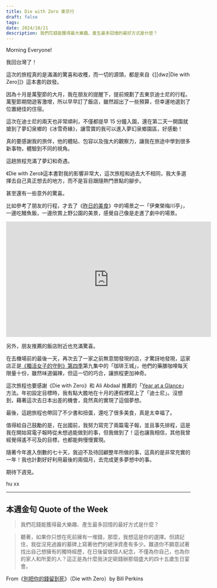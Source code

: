 ```yaml
---
title: Die with Zero 東京行
draft: false
tags: 
date: 2024/10/21
description: 我們花錢能獲得最大樂趣、產生最多回憶的最好方式是什麼？
---
```

Morning Everyone!

我回台灣了！

這次的旅程真的是滿滿的驚喜和收穫，而一切的源頭，都是來自《[[dwz|Die with Zero]]》這本書的啟發。

因為十月是萬聖節的大月，我在朋友的提醒下，提前規劃了去東京迪士尼的行程。萬聖節期間遊客激增，所以早早訂了飯店，雖然超出了一些預算，但幸運地選到了位置絕佳的住宿。

這次在迪士尼的兩天也非常順利，不僅都提早 15 分鐘入園，還在第二天一開園就搶到了夢幻泉鄉的《冰雪奇緣》，讓雪寶的我可以進入夢幻泉鄉園區，好感動！

真的要感謝我的旅伴，他的體貼、包容以及強大的觀察力，讓我在旅途中學到很多新事物，體驗到不同的視角。

這趟旅程充滿了夢幻和奇遇。

《Die with Zero》這本書對我的影響非常大，這次旅程和過去大不相同，我大多選擇去自己真正想去的地方，而不是盲目跟隨熱門景點的腳步。

甚至還有一些意外的驚喜。

比如參考了朋友的行程，才去了《[​昨日的美食​](https://www.youtube.com/watch?v=G5Ly9SOqWfw)》中的場景之一「伊東榮梅川亭」，一邊吃鰻魚飯，一邊欣賞上野公園的美景，感覺自己像是走進了劇中的場景。

<iframe width="560" height="315" src="https://www.youtube.com/embed/G5Ly9SOqWfw?si=FNnvuxcVY1JRewKc" title="YouTube video player" frameborder="0" allow="accelerometer; autoplay; clipboard-write; encrypted-media; gyroscope; picture-in-picture; web-share" referrerpolicy="strict-origin-when-cross-origin" allowfullscreen></iframe>

另外，朋友推薦的飯店附近也充滿驚喜。

在去機場前的最後一天，再次去了一家之前無意間發現的店，才驚訝地發現，這家店正是[​《獨活女子的守則》第四季​](https://hamivideo.hinet.net/product/253684.do)第九集中的「珈琲王城」，他們的藥膳咖哩每天限量十份，雖然味道偏辣，但這一切的巧合，讓旅程更加神奇。

這次旅程也要感謝《Die with Zero》和 Ali Abdaal 推薦的「[​Year at a Glance​](https://www.chinghannhu.com/newsletters/new-year-new-mindset#%E4%BB%80%E9%BA%BC%E6%98%AF%E5%85%A8%E5%B9%B4%E9%A0%90%E8%A6%BD%E8%A1%A8year-at-a-glance)」方法。年初設定目標時，我有點大膽地在十月的連假裡寫上了「迪士尼」。沒想到，藉著這次去日本出差的機會，竟然真的實現了這個夢想。

最後，這趟旅程也帶回了不少書和扭蛋，還吃了很多美食，真是太幸福了。

值得給自己鼓勵的是，在出國前，我努力寫完了兩篇電子報，並且事先排程，這是我在開始寫電子報時從未想過能做到的事，但我做到了！這也讓我相信，其他我曾經覺得遙不可及的目標，也都能夠慢慢實現。

隨著今年進入倒數的七十天，我迫不及待回顧整年所做的事，這真的是非常充實的一年！我也計劃好好利用最後的兩個月，去完成更多夢想中的事。

期待下週見。

hu xx

---

## 本週金句 Quote of the Week

> 我們花錢能獲得最大樂趣、產生最多回憶的最好方式是什麼？

> 聽著，如果你只想在死前擁有一堆錢，那麼，我想這是你的選擇。但請記住，我從沒見過誰的墓碑上寫著他們的總淨資產有多少。難道你不願意試著找出自己想擁有的獨特經歷，在日後留做個人紀念，不僅為你自己，也為你的家人和所愛的人？這正是為什麼我決定砸錢辦那個盛大的四十五歲生日宴會。

From《[​別把你的錢留到死​](https://r10.to/hNxlRa?ref=chinghannhu.com)》（Die with Zero）by Bill Perkins